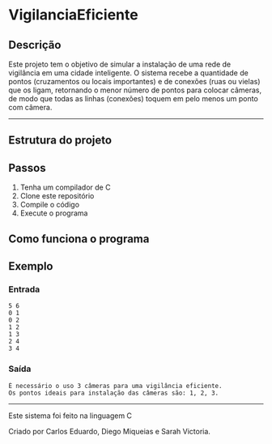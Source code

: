 # VigilanciaEficiente

## Descrição

Este projeto tem o objetivo de simular a instalação de uma rede de vigilância em uma cidade inteligente. O sistema recebe a quantidade de pontos (cruzamentos ou locais importantes) e de conexões (ruas ou vielas) que os ligam, retornando o menor número de pontos para colocar câmeras, de modo que todas as linhas (conexões) toquem em pelo menos um ponto com câmera.

---

## Estrutura do projeto


## Passos

1. Tenha um compilador de C
2. Clone este repositório
3. Compile o código
4. Execute o programa

## Como funciona o programa


## Exemplo
### Entrada

```
5 6
0 1
0 2
1 2
1 3
2 4
3 4
```

### Saída

```
É necessário o uso 3 câmeras para uma vigilância eficiente.
Os pontos ideais para instalação das câmeras são: 1, 2, 3.
```
---

Este sistema foi feito na linguagem C

Criado por Carlos Eduardo, Diego Miqueias e Sarah Victoria.

